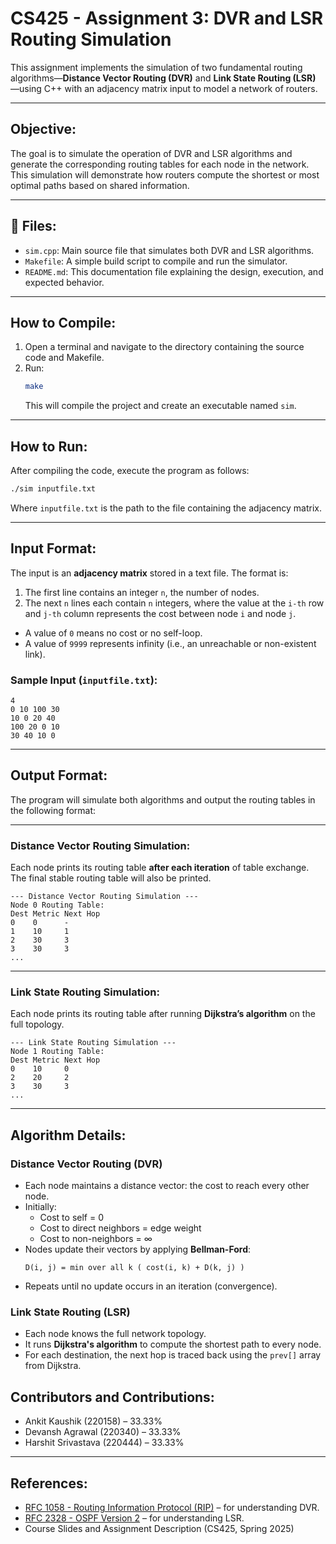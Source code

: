 # CS425 - Assignment 3: DVR and LSR Routing Simulation

This assignment implements the simulation of two fundamental routing algorithms—**Distance Vector Routing (DVR)** and **Link State Routing (LSR)** —using C++ with an adjacency matrix input to model a network of routers.

---

## Objective:

The goal is to simulate the operation of DVR and LSR algorithms and generate the corresponding routing tables for each node in the network. This simulation will demonstrate how routers compute the shortest or most optimal paths based on shared information.

---

## 📁 Files:

* `sim.cpp`: Main source file that simulates both DVR and LSR algorithms.
* `Makefile`: A simple build script to compile and run the simulator.
* `README.md`: This documentation file explaining the design, execution, and expected behavior.

---

## How to Compile:

1. Open a terminal and navigate to the directory containing the source code and Makefile.
2. Run:
   ```bash
   make
   ```
   This will compile the project and create an executable named `sim`.

---

## How to Run:

After compiling the code, execute the program as follows:

```bash
./sim inputfile.txt
```

Where `inputfile.txt` is the path to the file containing the adjacency matrix.

---

## Input Format:

The input is an **adjacency matrix** stored in a text file. The format is:

1. The first line contains an integer `n`, the number of nodes.
2. The next `n` lines each contain `n` integers, where the value at the `i-th` row and `j-th` column represents the cost between node `i` and node `j`.

- A value of `0` means no cost or no self-loop.
- A value of `9999` represents infinity (i.e., an unreachable or non-existent link).

### Sample Input (`inputfile.txt`):

```
4
0 10 100 30
10 0 20 40
100 20 0 10
30 40 10 0
```

---

## Output Format:

The program will simulate both algorithms and output the routing tables in the following format:

---

### Distance Vector Routing Simulation:

Each node prints its routing table **after each iteration** of table exchange. The final stable routing table will also be printed.

```
--- Distance Vector Routing Simulation ---
Node 0 Routing Table:
Dest Metric Next Hop
0    0      -
1    10     1
2    30     3
3    30     3
...
```
---

### Link State Routing Simulation:

Each node prints its routing table after running **Dijkstra’s algorithm** on the full topology.

```
--- Link State Routing Simulation ---
Node 1 Routing Table:
Dest Metric Next Hop
0    10     0
2    20     2
3    30     3
...
```

---

## Algorithm Details:

### Distance Vector Routing (DVR)

- Each node maintains a distance vector: the cost to reach every other node.
- Initially:
  - Cost to self = 0
  - Cost to direct neighbors = edge weight
  - Cost to non-neighbors = ∞
- Nodes update their vectors by applying **Bellman-Ford**:
  ```
  D(i, j) = min over all k ( cost(i, k) + D(k, j) )
  ```
- Repeats until no update occurs in an iteration (convergence).

### Link State Routing (LSR)

- Each node knows the full network topology.
- It runs **Dijkstra's algorithm** to compute the shortest path to every node.
- For each destination, the next hop is traced back using the `prev[]` array from Dijkstra.


## Contributors and Contributions:

- Ankit Kaushik (220158) – 33.33%  
- Devansh Agrawal (220340) – 33.33%  
- Harshit Srivastava (220444) – 33.33%  

---

## References:

- [RFC 1058 - Routing Information Protocol (RIP)](https://tools.ietf.org/html/rfc1058) – for understanding DVR.
- [RFC 2328 - OSPF Version 2](https://tools.ietf.org/html/rfc2328) – for understanding LSR.
- Course Slides and Assignment Description (CS425, Spring 2025)
